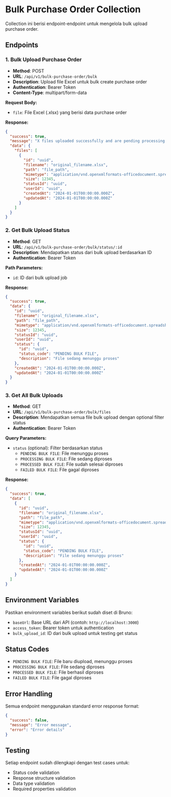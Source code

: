 # Bulk Purchase Order Collection

Collection ini berisi endpoint-endpoint untuk mengelola bulk upload purchase order.

## Endpoints

### 1. Bulk Upload Purchase Order
- **Method**: POST
- **URL**: `/api/v1/bulk-purchase-order/bulk`
- **Description**: Upload file Excel untuk bulk create purchase order
- **Authentication**: Bearer Token
- **Content-Type**: multipart/form-data

**Request Body:**
- `file`: File Excel (.xlsx) yang berisi data purchase order

**Response:**
```json
{
  "success": true,
  "message": "X files uploaded successfully and are pending processing.",
  "data": {
    "files": [
      {
        "id": "uuid",
        "filename": "original_filename.xlsx",
        "path": "file_path",
        "mimetype": "application/vnd.openxmlformats-officedocument.spreadsheetml.sheet",
        "size": 12345,
        "statusId": "uuid",
        "userId": "uuid",
        "createdAt": "2024-01-01T00:00:00.000Z",
        "updatedAt": "2024-01-01T00:00:00.000Z"
      }
    ]
  }
}
```

### 2. Get Bulk Upload Status
- **Method**: GET
- **URL**: `/api/v1/bulk-purchase-order/bulk/status/:id`
- **Description**: Mendapatkan status dari bulk upload berdasarkan ID
- **Authentication**: Bearer Token

**Path Parameters:**
- `id`: ID dari bulk upload job

**Response:**
```json
{
  "success": true,
  "data": {
    "id": "uuid",
    "filename": "original_filename.xlsx",
    "path": "file_path",
    "mimetype": "application/vnd.openxmlformats-officedocument.spreadsheetml.sheet",
    "size": 12345,
    "statusId": "uuid",
    "userId": "uuid",
    "status": {
      "id": "uuid",
      "status_code": "PENDING BULK FILE",
      "description": "File sedang menunggu proses"
    },
    "createdAt": "2024-01-01T00:00:00.000Z",
    "updatedAt": "2024-01-01T00:00:00.000Z"
  }
}
```

### 3. Get All Bulk Uploads
- **Method**: GET
- **URL**: `/api/v1/bulk-purchase-order/bulk/files`
- **Description**: Mendapatkan semua file bulk upload dengan optional filter status
- **Authentication**: Bearer Token

**Query Parameters:**
- `status` (optional): Filter berdasarkan status
  - `PENDING BULK FILE`: File menunggu proses
  - `PROCESSING BULK FILE`: File sedang diproses
  - `PROCESSED BULK FILE`: File sudah selesai diproses
  - `FAILED BULK FILE`: File gagal diproses

**Response:**
```json
{
  "success": true,
  "data": [
    {
      "id": "uuid",
      "filename": "original_filename.xlsx",
      "path": "file_path",
      "mimetype": "application/vnd.openxmlformats-officedocument.spreadsheetml.sheet",
      "size": 12345,
      "statusId": "uuid",
      "userId": "uuid",
      "status": {
        "id": "uuid",
        "status_code": "PENDING BULK FILE",
        "description": "File sedang menunggu proses"
      },
      "createdAt": "2024-01-01T00:00:00.000Z",
      "updatedAt": "2024-01-01T00:00:00.000Z"
    }
  ]
}
```

## Environment Variables

Pastikan environment variables berikut sudah diset di Bruno:
- `baseUrl`: Base URL dari API (contoh: `http://localhost:3000`)
- `access_token`: Bearer token untuk authentication
- `bulk_upload_id`: ID dari bulk upload untuk testing get status

## Status Codes

- `PENDING BULK FILE`: File baru diupload, menunggu proses
- `PROCESSING BULK FILE`: File sedang diproses
- `PROCESSED BULK FILE`: File berhasil diproses
- `FAILED BULK FILE`: File gagal diproses

## Error Handling

Semua endpoint menggunakan standard error response format:
```json
{
  "success": false,
  "message": "Error message",
  "error": "Error details"
}
```

## Testing

Setiap endpoint sudah dilengkapi dengan test cases untuk:
- Status code validation
- Response structure validation
- Data type validation
- Required properties validation
